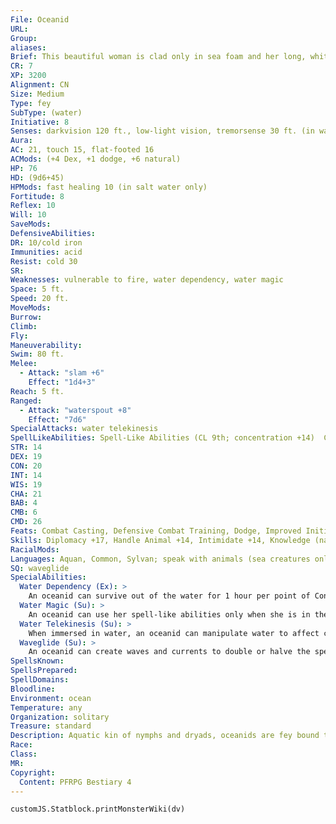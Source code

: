 ```yaml
---
File: Oceanid
URL: 
Group: 
aliases: 
Brief: This beautiful woman is clad only in sea foam and her long, white hair, which cascades over her body.
CR: 7
XP: 3200
Alignment: CN
Size: Medium
Type: fey
SubType: (water)
Initiative: 8
Senses: darkvision 120 ft., low-light vision, tremorsense 30 ft. (in water only); Perception +16
Aura: 
AC: 21, touch 15, flat-footed 16
ACMods: (+4 Dex, +1 dodge, +6 natural)
HP: 76
HD: (9d6+45)
HPMods: fast healing 10 (in salt water only)
Fortitude: 8
Reflex: 10
Will: 10
SaveMods: 
DefensiveAbilities: 
DR: 10/cold iron
Immunities: acid
Resist: cold 30
SR: 
Weaknesses: vulnerable to fire, water dependency, water magic
Space: 5 ft.
Speed: 20 ft.
MoveMods: 
Burrow: 
Climb: 
Fly: 
Maneuverability: 
Swim: 80 ft.
Melee: 
  - Attack: "slam +6"
    Effect: "1d4+3"
Reach: 5 ft.
Ranged: 
  - Attack: "waterspout +8"
    Effect: "7d6"
SpecialAttacks: water telekinesis
SpellLikeAbilities: Spell-Like Abilities (CL 9th; concentration +14)  Constant-speak with animals (sea creatures only) At will-control water, create water, purify food and drink (water only), water breathing (up to 9 creatures at a time)  3/day-control winds, summon nature's ally V (sea creatures or water elementals only)  1/day-control weather
STR: 14
DEX: 19
CON: 20
INT: 14
WIS: 19
CHA: 21
BAB: 4
CMB: 6
CMD: 26
Feats: Combat Casting, Defensive Combat Training, Dodge, Improved Initiative, Mobility
Skills: Diplomacy +17, Handle Animal +14, Intimidate +14, Knowledge (nature) +14, Perception +16, Sense Motive +16, Stealth +16, Swim +22
RacialMods: 
Languages: Aquan, Common, Sylvan; speak with animals (sea creatures only)
SQ: waveglide
SpecialAbilities:
  Water Dependency (Ex): >
    An oceanid can survive out of the water for 1 hour per point of Constitution. After this limit, she takes 1 point of Constitution damage each hour until immersed in salt water.
  Water Magic (Su): >
    An oceanid can use her spell-like abilities only when she is in the ocean or within 1 mile of the ocean.
  Water Telekinesis (Su): >
    When immersed in water, an oceanid can manipulate water to affect creatures and objects within 500 feet that are in contact with the same body of water. This functions as the combat maneuver form of the telekinesis spell (caster level 9th, combat maneuver bonus +14), including the need to maintain concentration. This ability also allows her to create a small waterspout as a standard action once per round, striking an opponent within 100 feet with a blast of water as a ranged attack that deals 7d6 points of bludgeoning damage.
  Waveglide (Su): >
    An oceanid can create waves and currents to double or halve the speed of creatures or objects traveling on the surface of the water, affecting up to 100 contiguous 5-foot squares in a shapeable area (typically enough for one warship or two small sailing ships). This ability has a range of 1,000 feet, requires line of effect to some part of the area, and lasts as long as the oceanid concentrates. An unwilling target can ignore the effect for 1 round by succeeding at a DC 19 Will saving throw. The save DC is Charisma-based.
SpellsKnown: 
SpellsPrepared: 
SpellDomains: 
Bloodline: 
Environment: ocean
Temperature: any
Organization: solitary
Treasure: standard
Description: Aquatic kin of nymphs and dryads, oceanids are fey bound to the sea. They can live in lakes, rivers, or oceans, but truly thrive only in salt water. The mood of an oceanid can change with little warning-they are quick to love and even quicker to anger. An oceanid can be quite helpful toward mortals and their vessels- particularly if the mortals indulge her extreme vanity. Though silver-tongued people skilled at flattery might earn her help, they might also be lured away to join the oceanid under the sea until she grows bored with them. When an oceanid is in the water, the lower half of her body transforms into a pillar of water, allowing her to swim at incredible speed. When she leaves the water, this water pillar transforms into humanoid legs. However, most oceanids consider walking a chore, and avoid it when possible.
Race: 
Class: 
MR: 
Copyright:
  Content: PFRPG Bestiary 4
---
```

```dataviewjs
customJS.Statblock.printMonsterWiki(dv)
```
